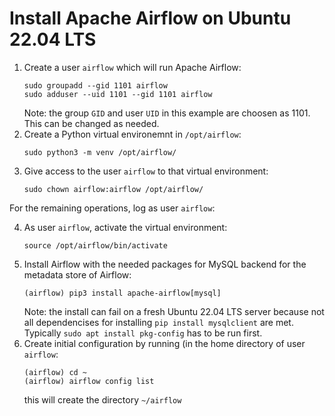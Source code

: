 # Install Apache Airflow on Ubuntu 22.04 LTS

1. Create a user `airflow` which will run Apache Airflow:
   ```
   sudo groupadd --gid 1101 airflow
   sudo adduser --uid 1101 --gid 1101 airflow
   ```
   Note: the group `GID` and user `UID` in this example are choosen as 1101. This can be changed as needed.
2. Create a Python virtual environemnt in `/opt/airflow`:
   ```
   sudo python3 -m venv /opt/airflow/
   ```
3. Give access to the user `airflow` to that virtual environment:
   ```
   sudo chown airflow:airflow /opt/airflow/
   ```

For the remaining operations, log as user `airflow`:
   
4. As user `airflow`, activate the virtual environment:
   ```
   source /opt/airflow/bin/activate
   ```
5. Install Airflow with the needed packages for MySQL backend for the metadata store of Airflow:
   ```
   (airflow) pip3 install apache-airflow[mysql]
   ```
   Note: the install can fail on a fresh Ubuntu 22.04 LTS server because not all dependencises for
         installing `pip install mysqlclient` are met. Typically `sudo apt install pkg-config` has to be run first.
7. Create initial configuration by running (in the home directory of user `airflow`:
   ```
   (airflow) cd ~
   (airflow) airflow config list
   ```
   this will create the directory `~/airflow`

